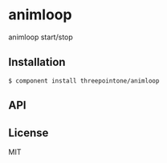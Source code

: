 
# animloop

  animloop start/stop

## Installation

    $ component install threepointone/animloop

## API

   

## License

  MIT
